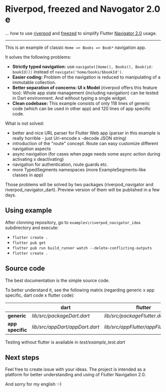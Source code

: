 # Riverpod, freezed and Navogator 2.0 e

... how to use [riverpod](https://riverpod.dev/) and [freezed](https://github.com/rrousselGit/freezed) 
to simplify Flutter [Navigator 2.0](https://medium.com/flutter/learning-flutters-new-navigation-and-routing-system-7c9068155ade) usage.

-----------------

This is an example of classic ```Home => Books => Book*``` navigation app. 

It solves the following problems:

- **Strictly typed navigation:** 
    use ```navigate([Home(), Books(), Book(id: bookId)])``` instead of ```navigate('home/books/$bookId')```.
- **Easier coding:** Problem of the navigation is reduced to manipulating of a immutable collection.
- **Better separation of concerns: UI x Model** (riverpod offers this feature too): 
  Whole app state management (including navigation) can be tested in Dart environment. And without typing a single widget.
- **Clean codebase:** This example consists of only 118 lines of generic code (which can be used in other app) and 120 lines of app specific code.

What is not solved:

- better and nice URL parser for Flutter Web app (parser in this example is really horrible - just Uri-encode x -decode JSON string)
- introduction of the "route" concept. Route can easy customize different navigation aspects
- async navigation (for cases when page needs some async action during activating x deactivating)
- navigation for authentication, route guards etc.
- more TypedSegments namespaces (more ExampleSegments-like classes in app)

Those problems will be solved by two packages (riverpod_navigator and riverpod_navigator_dart). Preview version of them will be published in a few days.

## Using example

After clonning repository, go to ```examples\riverpod_navigator_idea``` subdirectory and execute:

- ```flutter create .```
- ```flutter pub get```
- ```flutter pub run build_runner watch --delete-conflicting-outputs```
- ```flutter create .```

## Source code

The best documentation is the simple source code.

To better understand it, see the following matrix (regarding generic x app specific, dart code x flutter code):

| | dart | flutter |
|---|---|--- |
| **generic** | *lib/src/packageDart.dart* | *lib/src/packageFlutter.dart* |
| **app specific** | *lib/src/appDart/appDart.dart* | *lib/src/appFlutter/appFlutter.dart/*  |

Testing without flutter is available in *test/example_test.dart*

## Next steps

Feel free to create issue with your ideas. The project is intended as a platform for better understanding and using of Flutter Navigation 2.0.

And sorry for my english :-)
